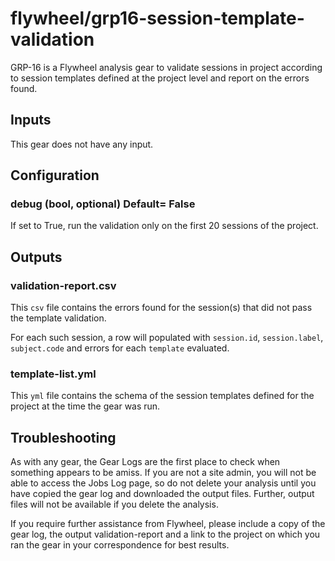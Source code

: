 # flywheel/grp16-session-template-validation

GRP-16 is a Flywheel analysis gear to validate sessions in project according to
session templates defined at the project level and report on the errors found.

## Inputs

This gear does not have any input.

## Configuration

### debug (bool, optional) Default= False

If set to True, run the validation only on the first 20 sessions of the project.

## Outputs

### validation-report.csv

This `csv` file contains the errors found for the session(s) that did
not pass the template validation.

For each such session, a row will populated with `session.id`, `session.label`, 
`subject.code` and errors for each `template` evaluated.

### template-list.yml 

This `yml` file contains the schema of the session templates defined for
the project at the time the gear was run.

## Troubleshooting
As with any gear, the Gear Logs are the first place to check when something appears 
to be amiss. If you are not a site admin, you will not be able to access the Jobs 
Log page, so do not delete your analysis until you have copied the gear log and 
downloaded the output files. Further, output files will not be available if you 
delete the analysis.

If you require further assistance from Flywheel, please include a copy of the gear 
log, the output validation-report and a link to the project on which you ran 
the gear in your correspondence for best results.
